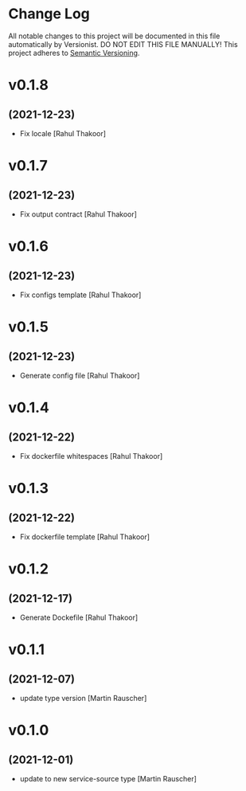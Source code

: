 # Change Log

All notable changes to this project will be documented in this file
automatically by Versionist. DO NOT EDIT THIS FILE MANUALLY!
This project adheres to [Semantic Versioning](http://semver.org/).

# v0.1.8
## (2021-12-23)

* Fix locale [Rahul Thakoor]

# v0.1.7
## (2021-12-23)

* Fix output contract [Rahul Thakoor]

# v0.1.6
## (2021-12-23)

* Fix configs template [Rahul Thakoor]

# v0.1.5
## (2021-12-23)

* Generate config file [Rahul Thakoor]

# v0.1.4
## (2021-12-22)

* Fix dockerfile whitespaces [Rahul Thakoor]

# v0.1.3
## (2021-12-22)

* Fix dockerfile template [Rahul Thakoor]

# v0.1.2
## (2021-12-17)

* Generate Dockefile [Rahul Thakoor]

# v0.1.1
## (2021-12-07)

* update type version [Martin Rauscher]

# v0.1.0
## (2021-12-01)

* update to new service-source type [Martin Rauscher]
